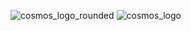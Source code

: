 ![cosmos_logo_rounded](https://user-images.githubusercontent.com/17475181/125962073-12640e62-ffeb-499b-9a95-e86d60278681.png)
![cosmos_logo](https://user-images.githubusercontent.com/17475181/125707879-54dab5d7-8aaf-454c-b280-96e63a005d01.jpg)


